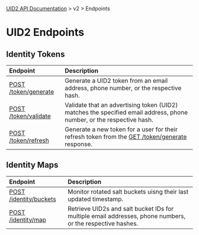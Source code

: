 [UID2 API Documentation](../../README.md) > v2 > Endpoints

# UID2 Endpoints

## Identity Tokens

| Endpoint | Description |
| :--- | :--- |
| [POST /token/generate](./post-token-generate.md) | Generate a UID2 token from an email address, phone number, or the respective hash. |
| [POST /token/validate](./post-token-validate.md) | Validate that an advertising token (UID2) matches the specified email address, phone number, or the respective hash. |
| [POST /token/refresh](./post-token-refresh.md) | Generate a new token for a user for their refresh token from the [GET /token/generate](./get-token-generate.md) response. |

## Identity Maps

| Endpoint | Description |
| :--- | :--- |
| [POST /identity/buckets](./post-identity-buckets.md) | Monitor rotated salt buckets uisng their last updated timestamp. |
| [POST /identity/map](./post-identity-map.md) | Retrieve UID2s and salt bucket IDs for multiple email addresses, phone numbers, or the respective hashes.  |

